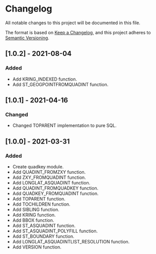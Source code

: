 # Changelog
All notable changes to this project will be documented in this file.

The format is based on [Keep a Changelog](https://keepachangelog.com/en/1.0.0/),
and this project adheres to [Semantic Versioning](https://semver.org/spec/v2.0.0.html).

## [1.0.2] - 2021-08-04

### Added
- Add KRING_INDEXED function.
- Add ST_GEOGPOINTFROMQUADINT function.

## [1.0.1] - 2021-04-16

### Changed
- Changed TOPARENT implementation to pure SQL.

## [1.0.0] - 2021-03-31

### Added
- Create quadkey module.
- Add QUADINT_FROMZXY function.
- Add ZXY_FROMQUADINT function.
- Add LONGLAT_ASQUADINT function.
- Add QUADINT_FROMQUADKEY function.
- Add QUADKEY_FROMQUADINT function.
- Add TOPARENT function.
- Add TOCHILDREN function.
- Add SIBLING function.
- Add KRING function.
- Add BBOX function.
- Add ST_ASQUADINT function.
- Add ST_ASQUADINT_POLYFILL function.
- Add ST_BOUNDARY function.
- Add LONGLAT_ASQUADINTLIST_RESOLUTION function.
- Add VERSION function.